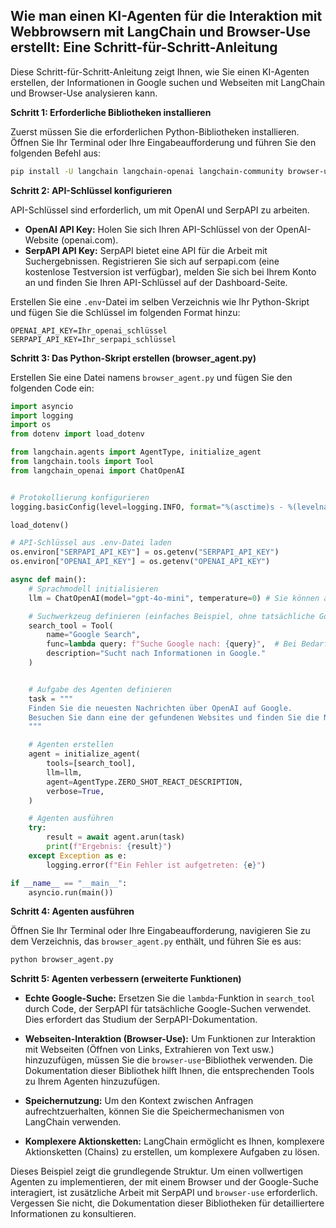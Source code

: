 ## Wie man einen KI-Agenten für die Interaktion mit Webbrowsern mit LangChain und Browser-Use erstellt: Eine Schritt-für-Schritt-Anleitung

Diese Schritt-für-Schritt-Anleitung zeigt Ihnen, wie Sie einen KI-Agenten erstellen, der Informationen in Google suchen und Webseiten mit LangChain und Browser-Use analysieren kann.

**Schritt 1: Erforderliche Bibliotheken installieren**

Zuerst müssen Sie die erforderlichen Python-Bibliotheken installieren. Öffnen Sie Ihr Terminal oder Ihre Eingabeaufforderung und führen Sie den folgenden Befehl aus:

```bash
pip install -U langchain langchain-openai langchain-community browser-use python-dotenv serpapi google-search-results numexpr
```

**Schritt 2: API-Schlüssel konfigurieren**

API-Schlüssel sind erforderlich, um mit OpenAI und SerpAPI zu arbeiten.

*   **OpenAI API Key:** Holen Sie sich Ihren API-Schlüssel von der OpenAI-Website (openai.com).
*   **SerpAPI API Key:** SerpAPI bietet eine API für die Arbeit mit Suchergebnissen. Registrieren Sie sich auf serpapi.com (eine kostenlose Testversion ist verfügbar), melden Sie sich bei Ihrem Konto an und finden Sie Ihren API-Schlüssel auf der Dashboard-Seite.

Erstellen Sie eine `.env`-Datei im selben Verzeichnis wie Ihr Python-Skript und fügen Sie die Schlüssel im folgenden Format hinzu:

```
OPENAI_API_KEY=Ihr_openai_schlüssel
SERPAPI_API_KEY=Ihr_serpapi_schlüssel
```

**Schritt 3: Das Python-Skript erstellen (browser_agent.py)**

Erstellen Sie eine Datei namens `browser_agent.py` und fügen Sie den folgenden Code ein:

```python
import asyncio
import logging
import os
from dotenv import load_dotenv

from langchain.agents import AgentType, initialize_agent
from langchain.tools import Tool
from langchain_openai import ChatOpenAI


# Protokollierung konfigurieren
logging.basicConfig(level=logging.INFO, format="%(asctime)s - %(levelname)s - %(message)s")

load_dotenv()

# API-Schlüssel aus .env-Datei laden
os.environ["SERPAPI_API_KEY"] = os.getenv("SERPAPI_API_KEY")
os.environ["OPENAI_API_KEY"] = os.getenv("OPENAI_API_KEY")

async def main():
    # Sprachmodell initialisieren
    llm = ChatOpenAI(model="gpt-4o-mini", temperature=0) # Sie können andere Modelle ausprobieren

    # Suchwerkzeug definieren (einfaches Beispiel, ohne tatsächliche Google-Suche)
    search_tool = Tool(
        name="Google Search",
        func=lambda query: f"Suche Google nach: {query}",  # Bei Bedarf durch tatsächliche SerpAPI-Suche ersetzen
        description="Sucht nach Informationen in Google."
    )


    # Aufgabe des Agenten definieren
    task = """
    Finden Sie die neuesten Nachrichten über OpenAI auf Google.
    Besuchen Sie dann eine der gefundenen Websites und finden Sie die Namen der Gründer.
    """

    # Agenten erstellen
    agent = initialize_agent(
        tools=[search_tool],
        llm=llm,
        agent=AgentType.ZERO_SHOT_REACT_DESCRIPTION,
        verbose=True,
    )

    # Agenten ausführen
    try:
        result = await agent.arun(task)
        print(f"Ergebnis: {result}")
    except Exception as e:
        logging.error(f"Ein Fehler ist aufgetreten: {e}")

if __name__ == "__main__":
    asyncio.run(main())
```

**Schritt 4: Agenten ausführen**

Öffnen Sie Ihr Terminal oder Ihre Eingabeaufforderung, navigieren Sie zu dem Verzeichnis, das `browser_agent.py` enthält, und führen Sie es aus:

```bash
python browser_agent.py
```

**Schritt 5: Agenten verbessern (erweiterte Funktionen)**

*   **Echte Google-Suche:** Ersetzen Sie die `lambda`-Funktion in `search_tool` durch Code, der SerpAPI für tatsächliche Google-Suchen verwendet. Dies erfordert das Studium der SerpAPI-Dokumentation.

*   **Webseiten-Interaktion (Browser-Use):** Um Funktionen zur Interaktion mit Webseiten (Öffnen von Links, Extrahieren von Text usw.) hinzuzufügen, müssen Sie die `browser-use`-Bibliothek verwenden. Die Dokumentation dieser Bibliothek hilft Ihnen, die entsprechenden Tools zu Ihrem Agenten hinzuzufügen.

*   **Speichernutzung:** Um den Kontext zwischen Anfragen aufrechtzuerhalten, können Sie die Speichermechanismen von LangChain verwenden.

*   **Komplexere Aktionsketten:** LangChain ermöglicht es Ihnen, komplexere Aktionsketten (Chains) zu erstellen, um komplexere Aufgaben zu lösen.


Dieses Beispiel zeigt die grundlegende Struktur. Um einen vollwertigen Agenten zu implementieren, der mit einem Browser und der Google-Suche interagiert, ist zusätzliche Arbeit mit SerpAPI und `browser-use` erforderlich. Vergessen Sie nicht, die Dokumentation dieser Bibliotheken für detailliertere Informationen zu konsultieren.
